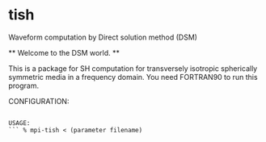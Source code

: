 # tish
Waveform computation by Direct solution method (DSM)

**  Welcome to the DSM world.  **

This is a package for SH computation 
for transversely isotropic spherically symmetric media 
in a frequency domain.
You need FORTRAN90 to run this program.


CONFIGURATION:  
```	% make

USAGE:  
```	% mpi-tish < (parameter filename)


